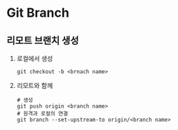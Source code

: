 # Git Branch

## 리모트 브랜치 생성

1. 로컬에서 생성

    ```git
    git checkout -b <brnach name>
    ```

2. 리모트와 함께

    ```git
    # 생성
    git push origin <branch name>
    # 원격과 로컬의 연결
    git branch --set-upstream-to origin/<branch name>
    ```

